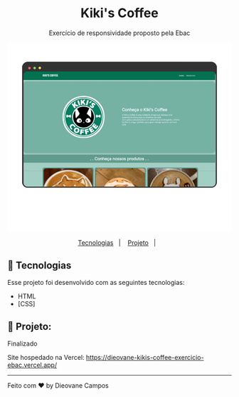 <h1 align="center">
  Kiki's Coffee
</h1>
<p align="center">Exercício de responsividade proposto pela Ebac</p>

<img src=".github/preview.png"/>
<p align="center">
  <a href="#-tecnologias">Tecnologias</a>&nbsp;&nbsp;&nbsp;|&nbsp;&nbsp;&nbsp;
  <a href="#-projeto">Projeto</a>&nbsp;&nbsp;&nbsp;|&nbsp;&nbsp;&nbsp;
</p>

## 🚀 Tecnologias

Esse projeto foi desenvolvido com as seguintes tecnologias:

- HTML
- [CSS]

## 🚧 Projeto:

Finalizado

Site hospedado na Vercel: 
https://dieovane-kikis-coffee-exercicio-ebac.vercel.app/

---

Feito com ♥ by Dieovane Campos
